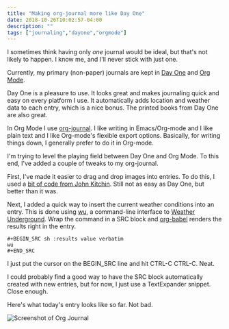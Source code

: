 ```yaml
---
title: "Making org-journal more like Day One"
date: 2018-10-26T10:02:57-04:00
description: ""
tags: ["journaling","dayone","orgmode"]
---
```


I sometimes think having only _one_ journal would be ideal, but that's not likely to happen. I know me, and I'll never stick with just one.

Currently, my primary (non-paper) journals are kept in <a
href="https://dayoneapp.com">Day One</a> and <a href="https://orgmode.org">Org
Mode</a>.

Day One is a pleasure to use. It looks great and makes journaling quick and easy
on every platform I use. It automatically adds location and weather data to each
entry, which is a nice bonus. The printed books from Day One are also great.

In Org Mode I use <a
href="https://github.com/bastibe/org-journal">org-journal</a>. I like writing in
Emacs/Org-mode and I like plain text and I like Org-mode's flexible export
options. Basically, for writing things down, I generally prefer to do it in
Org-mode.

I'm trying to level the playing field between Day One and Org Mode. To this end, I've added a couple of tweaks to my org-journal.

First, I've made it easier to drag and drop images into entries. To do this, I
used a [bit of code from John
Kitchin](http://kitchingroup.cheme.cmu.edu/blog/2015/07/10/Drag-images-and-files-onto-org-mode-and-insert-a-link-to-them/). Still not as easy as Day One, but better than it was.

Next, I added a quick way to insert the current weather conditions into an
entry. This is done using [wu](https://github.com/sramsay/wu), a command-line
interface to [Weather Underground](http://www.wunderground.com/). Wrap the
command in a SRC block and
[org-babel](https://orgmode.org/worg/org-contrib/babel/) renders the results
right in the entry.

```
#+BEGIN_SRC sh :results value verbatim
wu 
#+END_SRC
```
I just put the cursor on the BEGIN_SRC line and hit CTRL-C CTRL-C. Neat.

I could probably find a good way to have the SRC block automatically created
with new entries, but for now, I just use a TextExpander snippet. Close enough.

Here's what today's entry looks like so far. Not bad.

![Screenshot of Org Journal](/img/2018/2018-10-26_weather-orgmode-screen.png)


